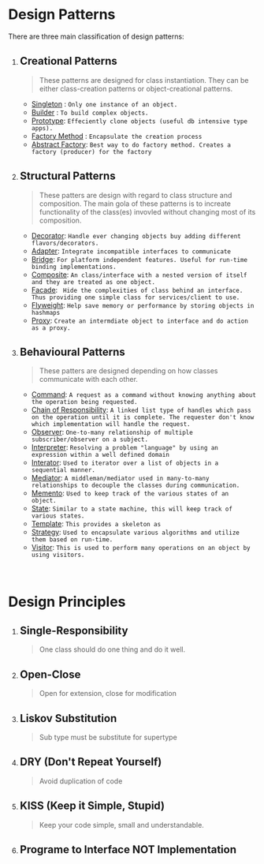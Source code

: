 # Design Patterns

There are three main classification of design patterns:

1. ## Creational Patterns
    > These patterns are designed for class instantiation. They can be either class-creation patterns or object-creational patterns.
    
    + [Singleton](./creational/singleton.md) : `Only one instance of an object.`
    + [Builder](./creational/builder.md) : `To build complex objects.`
    + [Prototype](./creational/prototype.md): `Effeciently clone objects (useful db intensive type apps).`
    + [Factory Method](./creational/factory-method.md) : `Encapsulate the creation process`
    + [Abstract Factory](./creational/abstract-factory.md): `Best way to do factory method. Creates a factory (producer) for the factory`

2. ## Structural Patterns
    > These patters are design with regard to class structure and composition. The main gola of these patterns is to increate functionality of the class(es) invovled without changing most of its composition.

    + [Decorator](./structural/decorator.md): `Handle ever changing objects buy adding different flavors/decorators.`
    + [Adapter](./structural/adapter.md): `Integrate incompatible interfaces to communicate`
    + [Bridge](./structural/bridge.md): `For platform independent features. Useful for run-time binding implementations.`
    + [Composite](./structural/composite.md): `An class/interface with a nested version of itself and they are treated as one object.`
    + [Facade](./structural/facade.md): ` Hide the complexities of class behind an interface. Thus providing one simple class for services/client to use.`
    + [Flyweight](./structural/flyweight.md): `Help save memory or performance by storing objects in hashmaps`
    + [Proxy](./structural/proxy.md): `Create an intermdiate object to interface and do action as a proxy.`

3. ## Behavioural Patterns
   > These patters are designed depending on how classes communicate with each other.

   + [Command](./behavioural/command.md): `A request as a command without knowing anything about the operation being requested.`
   + [Chain of Responsibility](./behavioural/chain-of-responsibility.md): `A linked list type of handles which pass on the operation until it is complete. The requester don't know which implementation will handle the request.`
   + [Observer](): `One-to-many relationship of multiple subscriber/observer on a subject.`
   + [Interpreter](./behavioural/interpreter.md): `Resolving a problem "language" by using an expression within a well defined domain`
   + [Interator](./behavioural/iterator.md): `Used to iterator over a list of objects in a sequential manner.`
   + [Mediator](./behavioural/mediator.md): `A middleman/mediator used in many-to-many relationships to decouple the classes during communication.`
   + [Memento](./behavioural/memento.md): `Used to keep track of the various states of an object.`
   + [State](./behavioural/state.md): `Similar to a state machine, this will keep track of various states.`
   + [Template](./behavioural/template.md): `This provides a skeleton as `
   + [Strategy](./behavioural/strategy.md): `Used to encapsulate various algorithms and utilize them based on run-time.`
   + [Visitor](./behavioural/visitor.md): `This is used to perform many operations on an object by using visitors.`



<br/>


# Design Principles


1. ## Single-Responsibility
    > One class should do one thing and do it well.

2. ## Open-Close 
   > Open for extension, close for modification

3. ## Liskov Substitution
   > Sub type must be substitute for supertype


4. ## DRY (Don't Repeat Yourself)
   > Avoid duplication of code


5. ## KISS (Keep it Simple, Stupid)
    > Keep your code simple, small and understandable.

6. ## Programe to Interface NOT Implementation 
   > 